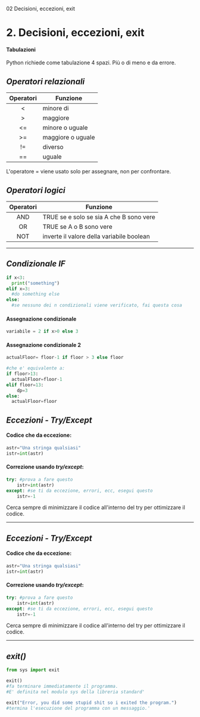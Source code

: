02 Decisioni, eccezioni, exit

# 2. Decisioni, eccezioni, exit

#### Tabulazioni
Python richiede come tabulazione 4 spazi. Più o di meno e da errore.


## *Operatori relazionali*
|Operatori|Funzione|
|:---:|---|
|<|minore di|
|>|maggiore|
|<=|minore o uguale|
|>=|maggiore o uguale|
|!=|diverso|
|==|uguale|

L'operatore = viene usato solo per assegnare, non per confrontare.

## *Operatori logici*
|Operatori|Funzione|
|:---:|---|
|AND|TRUE se e solo se sia A che B sono vere|
|OR|TRUE se A o B sono vere|
|NOT|inverte il valore della variabile boolean|
___
## *Condizionale IF*
```python
if x<3:
  print("something")
elif x=3:
  #do something else
else:
  #se nessuno dei n condizionali viene verificato, fai questa cosa
```
#### Assegnazione condizionale
```python
variabile = 2 if x>0 else 3
```
#### Assegnazione condizionale 2
```python
actualFloor= floor-1 if floor > 3 else floor

#che e' equivalente a:
if floor>13:
  actualFloor=floor-1
elif floor=13:
	dp=3
else:
  actualFloor=floor
```
  
## *Eccezioni - Try/Except*

#### Codice che da eccezione:
```python
astr="Una stringa qualsiasi"
istr=int(astr)
```
#### Correzione usando _try/except_:

```python
try: #prova a fare questo
	istr=int(astr)
except: #se ti da eccezione, errori, ecc, esegui questo
	istr=-1
```
Cerca sempre di minimizzare il codice all'interno del try per ottimizzare il codice.


___
## *Eccezioni - Try/Except*

#### Codice che da eccezione:
```python
astr="Una stringa qualsiasi"
istr=int(astr)
```
#### Correzione usando _try/except_:

```python
try: #prova a fare questo
	istr=int(astr)
except: #se ti da eccezione, errori, ecc, esegui questo
	istr=-1
```
Cerca sempre di minimizzare il codice all'interno del try per ottimizzare il codice.

___
## *exit()*

```python
from sys import exit

exit()
#fa terminare immediatamente il programma. 
#E' definita nel modulo sys della libreria standard'

exit("Error, you did some stupid shit so i exited the program.") 
#termina l'esecuzione del programma con un messaggio.'
```